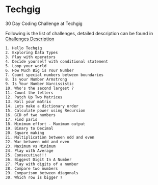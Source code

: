 # Techgig
30 Day Coding Challenge at Techgig

Following is the list of challenges, detailed description can be found in [Challenges Description](https://github.com/saikumarm4/Techgig/blob/master/Challenges%20Description.txt)

    1. Hello Techgig
    2. Exploring Data Types
    3. Play with operators
    4. Decide yourself with conditional statement
    5. Loop your world
    6. How Much Big is Your Number
    7. Count special numbers between boundaries 
    8. Is your Number Armstrong
    9. Is Your Number Narcissistic
    10. Who's the second largest ?
    11. Count the letters 
    12. Patch Up Two Matrices
    13. Roll your matrix 
    14. Lets make a dictionary order 
    15. Calculate power using Recursion
    16. GCD of two numbers
    17. Find paris
    18. Minimum effort - Maximum output
    19. Binary to Decimal
    20. Square making
    21. Multiplication between odd and even
    22. War between odd and even
    23. Maximum vs Minimum
    24. Play with Average
    25. Consecutive!!!
    26. Biggest Digit In A Number
    27. Play with digits of a number
    28. Compare two numbers
    29. Comparison between diagonals
    30. Which row is bigger ?
    
